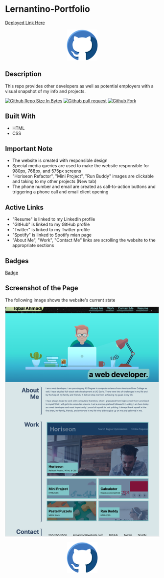 # Lernantino-Portfolio
[Deployed Link Here](https://iqbalahmadi.github.io/Lernantino-Portfolio/)

<p align="center">
  <img src="assets/images/github-icon.png" width="100" >
</p>

## Description 
This repo provides other developers as well as potential employers with a visual snapshot of my info and projects. 

[![Github Repo Size In Bytes](https://img.shields.io/github/languages/code-size/IqbalAhmadi/Lernantino-Portfolio)](https://github.com/iqbalahmadi/lernantino-portfolio)
[![Github pull request](https://img.shields.io/github/issues-pr/IqbalAhmadi/Lernantino-Portfolio)](https://github.com/iqbalahmadi/lernantino-portfolio)
[![Github Fork](https://img.shields.io/github/forks/IqbalAhmadi/Lernantino-Portfolio?style=social)](https://github.com/iqbalahmadi/lernantino-portfolio)

## Built With

- HTML
- CSS

## Important Note

- The website is created with responsible design
- Special media queries are used to make the website responsible for 980px, 768px, and 575px screens
- "Horiseon Refactor", "Mini Project", "Run Buddy" images are clickable and taking to my other projects (New tab) 
- The phone number and email are created as call-to-action buttons and triggering a phone call and email client opening

## Active Links

- "Resume" is linked to my LinkedIn profile
- "GitHub" is linked to my GitHub profile
- "Twitter" is linked to my Twitter profile
- "Spotify" is linked to Spotify mian page
- "About Me", "Work", "Contact Me" links are scrolling the website to the appropriate sections

## Badges 
[Badge](https://img.shields.io/github/checks-status/IqbalAhmadi/Lernantino-Portfolio/main?color=g)

## Screenshot of the Page

The following image shows the website's current state

![The Lernantino-Portfolio webpage includes a navigation bar, a header image, footer, and project links.](./assets/images/Lernantino-scrshot.png)

<p align="center">
  <img src="assets/images/github-icon.png" width="100" >
</p>